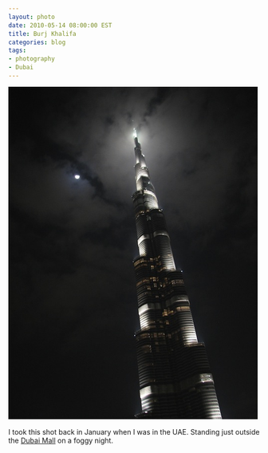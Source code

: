 ```yaml
---
layout: photo
date: 2010-05-14 08:00:00 EST
title: Burj Khalifa
categories: blog
tags:
- photography
- Dubai
---
```


<a href="http://www.flickr.com/photos/colemanm/4399552207"><img src="/images/post-images/burj_khalifa.jpg" alt="The Burj Khalifa" /></a>

I took this shot back in January when I was in the UAE. Standing just outside the [Dubai Mall](http://en.wikipedia.org/wiki/The_Dubai_Mall) on a foggy night.